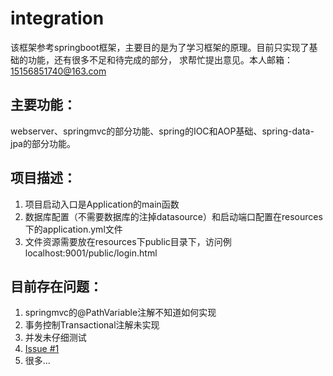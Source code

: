 # integration
该框架参考springboot框架，主要目的是为了学习框架的原理。目前只实现了基础的功能，还有很多不足和待完成的部分，
求帮忙提出意见。本人邮箱：15156851740@163.com

## 主要功能：
webserver、springmvc的部分功能、spring的IOC和AOP基础、spring-data-jpa的部分功能。

## 项目描述：
1. 项目启动入口是Application的main函数
2. 数据库配置（不需要数据库的注掉datasource）和启动端口配置在resources下的application.yml文件
3. 文件资源需要放在resources下public目录下，访问例localhost:9001/public/login.html

## 目前存在问题：
1. springmvc的@PathVariable注解不知道如何实现
2. 事务控制Transactional注解未实现
3. 并发未仔细测试
4. [Issue #1](https://github.com/zhukai-git/integration/issues/1)  
5. 很多...
